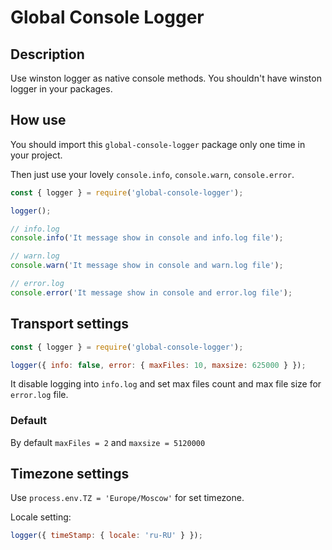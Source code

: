 # Global Console Logger

## Description

Use winston logger as native console methods. You shouldn't have winston logger in your packages.

## How use

You should import this `global-console-logger` package only one time in your project.

Then just use your lovely `console.info`, `console.warn`, `console.error`.

```javascript
const { logger } = require('global-console-logger');

logger();

// info.log
console.info('It message show in console and info.log file');

// warn.log
console.warn('It message show in console and warn.log file');

// error.log
console.error('It message show in console and error.log file');
```

## Transport settings

```javascript
const { logger } = require('global-console-logger');

logger({ info: false, error: { maxFiles: 10, maxsize: 625000 } });
```

It disable logging into `info.log` and set max files count and max file size for `error.log` file.

### Default

By default `maxFiles = 2` and `maxsize = 5120000`

## Timezone settings

Use `process.env.TZ = 'Europe/Moscow'` for set timezone.

Locale setting:

```javascript
logger({ timeStamp: { locale: 'ru-RU' } });
```
